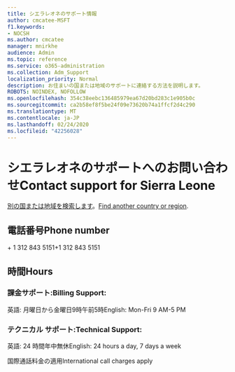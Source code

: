 ```yaml
---
title: シエラレオネのサポート情報
author: cmcatee-MSFT
f1.keywords:
- NOCSH
ms.author: cmcatee
manager: mnirkhe
audience: Admin
ms.topic: reference
ms.service: o365-administration
ms.collection: Adm_Support
localization_priority: Normal
description: お住まいの国または地域のサポートに連絡する方法を説明します。
ROBOTS: NOINDEX, NOFOLLOW
ms.openlocfilehash: 354c38eebc136485979ea67d20bd283c1e905b0c
ms.sourcegitcommit: ca2b58ef8f5be24f09e73620b74a1ffcf2d4c290
ms.translationtype: MT
ms.contentlocale: ja-JP
ms.lasthandoff: 02/24/2020
ms.locfileid: "42256028"
---
```

# <a name="contact-support-for-sierra-leone"></a><span data-ttu-id="d5eea-103">シエラレオネのサポートへのお問い合わせ</span><span class="sxs-lookup"><span data-stu-id="d5eea-103">Contact support for Sierra Leone</span></span>

<span data-ttu-id="d5eea-104">[別の国または地域を検索します](../contact-support-for-business-products.md)。</span><span class="sxs-lookup"><span data-stu-id="d5eea-104">[Find another country or region](../contact-support-for-business-products.md).</span></span>

## <a name="phone-number"></a><span data-ttu-id="d5eea-105">電話番号</span><span class="sxs-lookup"><span data-stu-id="d5eea-105">Phone number</span></span>
<span data-ttu-id="d5eea-106">+ 1 312 843 5151</span><span class="sxs-lookup"><span data-stu-id="d5eea-106">+1 312 843 5151</span></span>

## <a name="hours"></a><span data-ttu-id="d5eea-107">時間</span><span class="sxs-lookup"><span data-stu-id="d5eea-107">Hours</span></span>
### <a name="billing-support"></a><span data-ttu-id="d5eea-108">課金サポート:</span><span class="sxs-lookup"><span data-stu-id="d5eea-108">Billing Support:</span></span>

<span data-ttu-id="d5eea-109">英語: 月曜日から金曜日9時午前5時</span><span class="sxs-lookup"><span data-stu-id="d5eea-109">English: Mon-Fri 9 AM-5 PM</span></span>

### <a name="technical-support"></a><span data-ttu-id="d5eea-110">テクニカル サポート:</span><span class="sxs-lookup"><span data-stu-id="d5eea-110">Technical Support:</span></span>

<span data-ttu-id="d5eea-111">英語: 24 時間年中無休</span><span class="sxs-lookup"><span data-stu-id="d5eea-111">English: 24 hours a day, 7 days a week</span></span>

<span data-ttu-id="d5eea-112">国際通話料金の適用</span><span class="sxs-lookup"><span data-stu-id="d5eea-112">International call charges apply</span></span>